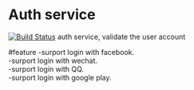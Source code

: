 # Auth service 
[![Build Status](https://travis-ci.org/gonet2/auth.svg?branch=master)](https://travis-ci.org/gonet2/auth)
auth service, validate the user account

#feature
-surport login with facebook.         
-surport login with wechat.        
-surport login with QQ.        
-surport login with google play.        
